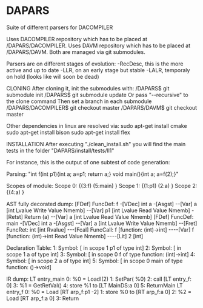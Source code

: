 # DAPARS
Suite of different parsers for DACOMPILER

Uses DACOMPILER repository which has to be placed at /DAPARS/DACOMPILER.
Uses DAVM repository which has to be placed at /DAPARS/DAVM.
Both are managed via git submodules.

Parsers are on different stages of evolution:
-RecDesc, this is the more active and up to date
-LLR, on an early stage but stable
-LALR, temporaly on hold (looks like will soon be dead)

CLONING
After cloning it, init the submodules with:
/DAPARS$ git submodule init
/DAPARS$ git submodule update
Or pass "--recursive" to the clone command
Then set a branch in each submodule
/DAPARS/DACOMPILER$ git checkout master
/DAPARS/DAVM$ git checkout master

Other dependencies in linux are resolved via:
sudo apt-get install cmake
sudo apt-get install bison
sudo apt-get install flex

INSTALLATION
After executing "./clean_install.sh" you will find the main tests in the folder
"DAPARS/install/tests/ll1"

For instance, this is the output of one subtest of code generation:

Parsing: "int f(int p1){int a; a=p1; return a;} void main(){int a; a=f(2);}"

Scopes of module:
Scope 0: {(3:f) (5:main) }
Scope 1: {(1:p1) (2:a) }
Scope 2: {(4:a) }


AST fully decorated dump:
[FDef] FuncDef: f
-[VDec] int a 
-[Asgst] 
--[Var] a [int Lvalue Write Value Nmemb]
--[Var] p1 [int Lvalue Read Value Nmemb]
-[Retst] Return (a)
--[Var] a [int Lvalue Read Value Nmemb]
[FDef] FuncDef: main
-[VDec] int a 
-[Asgst] 
--[Var] a [int Lvalue Write Value Nmemb]
--[Fret] FuncRet: int [int Rvalue]
---[Fcal] FuncCall: f [function: (int)->int]
----[Var] f [function: (int)->int Read Value Nmemb]
----[Lit] 2 [int]


Declaration Table:
1: Symbol: [ in scope 1 p1 of type int]
2: Symbol: [ in scope 1 a of type int]
3: Symbol: [ in scope 0 f of type function: (int)->int]
4: Symbol: [ in scope 2 a of type int]
5: Symbol: [ in scope 0 main of type function: ()->void]

IR dump:
LT entry_main
0: %0 = LoadI(2)
1: SetPar( %0)
2: call [LT entry_f: 0]
3: %1 = GetRetVal()
4: store %1 to [LT MainDS:a 0]
5: ReturnMain
LT entry_f
0: %0 = Load [RT arp_f:p1 -2]
1: store %0 to [RT arp_f:a 0]
2: %2 = Load [RT arp_f:a 0]
3: Return
